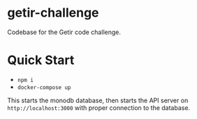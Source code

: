 # getir-challenge

Codebase for the Getir code challenge.

# Quick Start

- `npm i`
- `docker-compose up`

This starts the monodb database, then starts the API server on `http://localhost:3000` with proper connection to the database.
